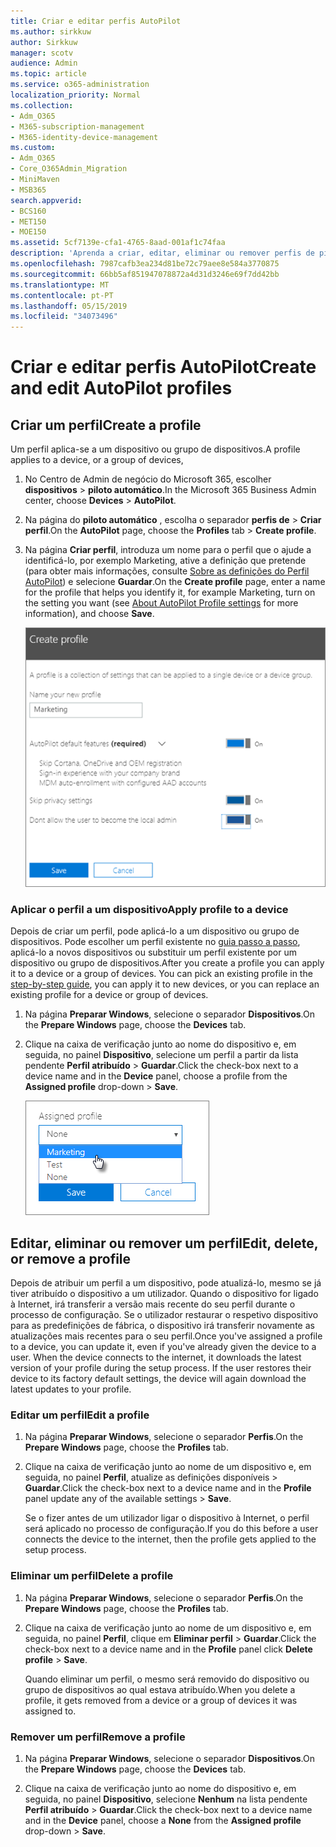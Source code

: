 ```yaml
---
title: Criar e editar perfis AutoPilot
ms.author: sirkkuw
author: Sirkkuw
manager: scotv
audience: Admin
ms.topic: article
ms.service: o365-administration
localization_priority: Normal
ms.collection:
- Adm_O365
- M365-subscription-management
- M365-identity-device-management
ms.custom:
- Adm_O365
- Core_O365Admin_Migration
- MiniMaven
- MSB365
search.appverid:
- BCS160
- MET150
- MOE150
ms.assetid: 5cf7139e-cfa1-4765-8aad-001af1c74faa
description: 'Aprenda a criar, editar, eliminar ou remover perfis de piloto automático. '
ms.openlocfilehash: 7987cafb3ea234d81be72c79aee8e584a3770875
ms.sourcegitcommit: 66bb5af851947078872a4d31d3246e69f7dd42bb
ms.translationtype: MT
ms.contentlocale: pt-PT
ms.lasthandoff: 05/15/2019
ms.locfileid: "34073496"
---
```

# <a name="create-and-edit-autopilot-profiles"></a><span data-ttu-id="c894b-103">Criar e editar perfis AutoPilot</span><span class="sxs-lookup"><span data-stu-id="c894b-103">Create and edit AutoPilot profiles</span></span>

## <a name="create-a-profile"></a><span data-ttu-id="c894b-104">Criar um perfil</span><span class="sxs-lookup"><span data-stu-id="c894b-104">Create a profile</span></span>

<span data-ttu-id="c894b-105">Um perfil aplica-se a um dispositivo ou grupo de dispositivos.</span><span class="sxs-lookup"><span data-stu-id="c894b-105">A profile applies to a device, or a group of devices,</span></span>
  
1. <span data-ttu-id="c894b-106">No Centro de Admin de negócio do Microsoft 365, escolher **dispositivos** \> **piloto automático**.</span><span class="sxs-lookup"><span data-stu-id="c894b-106">In the Microsoft 365 Business Admin center, choose **Devices** \> **AutoPilot**.</span></span>
  
2. <span data-ttu-id="c894b-107">Na página do **piloto automático** , escolha o separador **perfis de** \> **Criar perfil**.</span><span class="sxs-lookup"><span data-stu-id="c894b-107">On the **AutoPilot** page, choose the **Profiles** tab \> **Create profile**.</span></span>
    
3. <span data-ttu-id="c894b-108">Na página **Criar perfil**, introduza um nome para o perfil que o ajude a identificá-lo, por exemplo Marketing, ative a definição que pretende (para obter mais informações, consulte [Sobre as definições do Perfil AutoPilot](autopilot-profile-settings.md)) e selecione **Guardar**.</span><span class="sxs-lookup"><span data-stu-id="c894b-108">On the **Create profile** page, enter a name for the profile that helps you identify it, for example Marketing, turn on the setting you want (see [About AutoPilot Profile settings](autopilot-profile-settings.md) for more information), and choose **Save**.</span></span>
    
    ![Enter name and turn on settings in the Create profile panel.](media/63b5a00d-6a5d-48d0-9557-e7531e80702a.png)
  
### <a name="apply-profile-to-a-device"></a><span data-ttu-id="c894b-110">Aplicar o perfil a um dispositivo</span><span class="sxs-lookup"><span data-stu-id="c894b-110">Apply profile to a device</span></span>

<span data-ttu-id="c894b-p101">Depois de criar um perfil, pode aplicá-lo a um dispositivo ou grupo de dispositivos. Pode escolher um perfil existente no [guia passo a passo](add-autopilot-devices-and-profile.md), aplicá-lo a novos dispositivos ou substituir um perfil existente por um dispositivo ou grupo de dispositivos.</span><span class="sxs-lookup"><span data-stu-id="c894b-p101">After you create a profile you can apply it to a device or a group of devices. You can pick an existing profile in the [step-by-step guide](add-autopilot-devices-and-profile.md), you can apply it to new devices, or you can replace an existing profile for a device or group of devices.</span></span> 
  
1. <span data-ttu-id="c894b-113">Na página **Preparar Windows**, selecione o separador **Dispositivos**.</span><span class="sxs-lookup"><span data-stu-id="c894b-113">On the **Prepare Windows** page, choose the **Devices** tab.</span></span> 
    
2. <span data-ttu-id="c894b-114">Clique na caixa de verificação junto ao nome do dispositivo e, em seguida, no painel **Dispositivo**, selecione um perfil a partir da lista pendente **Perfil atribuído** \> **Guardar**.</span><span class="sxs-lookup"><span data-stu-id="c894b-114">Click the check-box next to a device name and in the **Device** panel, choose a profile from the **Assigned profile** drop-down \> **Save**.</span></span>
    
    ![In the Device panel, select an Assigned profile to apply it.](media/ed0ce33f-9241-4403-a5de-2dddffdc6fb9.png)
  
## <a name="edit-delete-or-remove-a-profile"></a><span data-ttu-id="c894b-116">Editar, eliminar ou remover um perfil</span><span class="sxs-lookup"><span data-stu-id="c894b-116">Edit, delete, or remove a profile</span></span>

<span data-ttu-id="c894b-p102">Depois de atribuir um perfil a um dispositivo, pode atualizá-lo, mesmo se já tiver atribuído o dispositivo a um utilizador. Quando o dispositivo for ligado à Internet, irá transferir a versão mais recente do seu perfil durante o processo de configuração. Se o utilizador restaurar o respetivo dispositivo para as predefinições de fábrica, o dispositivo irá transferir novamente as atualizações mais recentes para o seu perfil.</span><span class="sxs-lookup"><span data-stu-id="c894b-p102">Once you've assigned a profile to a device, you can update it, even if you've already given the device to a user. When the device connects to the internet, it downloads the latest version of your profile during the setup process. If the user restores their device to its factory default settings, the device will again download the latest updates to your profile.</span></span> 
  
### <a name="edit-a-profile"></a><span data-ttu-id="c894b-120">Editar um perfil</span><span class="sxs-lookup"><span data-stu-id="c894b-120">Edit a profile</span></span>

1. <span data-ttu-id="c894b-121">Na página **Preparar Windows**, selecione o separador **Perfis**.</span><span class="sxs-lookup"><span data-stu-id="c894b-121">On the **Prepare Windows** page, choose the **Profiles** tab.</span></span> 
    
2. <span data-ttu-id="c894b-122">Clique na caixa de verificação junto ao nome de um dispositivo e, em seguida, no painel **Perfil**, atualize as definições disponíveis \> **Guardar**.</span><span class="sxs-lookup"><span data-stu-id="c894b-122">Click the check-box next to a device name and in the **Profile** panel update any of the available settings \> **Save**.</span></span>
    
    <span data-ttu-id="c894b-123">Se o fizer antes de um utilizador ligar o dispositivo à Internet, o perfil será aplicado no processo de configuração.</span><span class="sxs-lookup"><span data-stu-id="c894b-123">If you do this before a user connects the device to the internet, then the profile gets applied to the setup process.</span></span>
    
### <a name="delete-a-profile"></a><span data-ttu-id="c894b-124">Eliminar um perfil</span><span class="sxs-lookup"><span data-stu-id="c894b-124">Delete a profile</span></span>

1. <span data-ttu-id="c894b-125">Na página **Preparar Windows**, selecione o separador **Perfis**.</span><span class="sxs-lookup"><span data-stu-id="c894b-125">On the **Prepare Windows** page, choose the **Profiles** tab.</span></span> 
    
2. <span data-ttu-id="c894b-126">Clique na caixa de verificação junto ao nome de um dispositivo e, em seguida, no painel **Perfil**, clique em **Eliminar perfil** \> **Guardar**.</span><span class="sxs-lookup"><span data-stu-id="c894b-126">Click the check-box next to a device name and in the **Profile** panel click **Delete profile** \> **Save**.</span></span>
    
    <span data-ttu-id="c894b-127">Quando eliminar um perfil, o mesmo será removido do dispositivo ou grupo de dispositivos ao qual estava atribuído.</span><span class="sxs-lookup"><span data-stu-id="c894b-127">When you delete a profile, it gets removed from a device or a group of devices it was assigned to.</span></span>
    
### <a name="remove-a-profile"></a><span data-ttu-id="c894b-128">Remover um perfil</span><span class="sxs-lookup"><span data-stu-id="c894b-128">Remove a profile</span></span>

1. <span data-ttu-id="c894b-129">Na página **Preparar Windows**, selecione o separador **Dispositivos**.</span><span class="sxs-lookup"><span data-stu-id="c894b-129">On the **Prepare Windows** page, choose the **Devices** tab.</span></span> 
    
2. <span data-ttu-id="c894b-130">Clique na caixa de verificação junto ao nome do dispositivo e, em seguida, no painel **Dispositivo**, selecione **Nenhum** na lista pendente **Perfil atribuído** \> **Guardar**.</span><span class="sxs-lookup"><span data-stu-id="c894b-130">Click the check-box next to a device name and in the **Device** panel, choose a **None** from the **Assigned profile** drop-down \> **Save**.</span></span>
    

